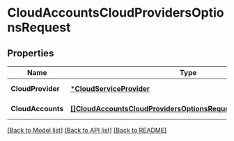 # CloudAccountsCloudProvidersOptionsRequest

## Properties
Name | Type | Description | Notes
------------ | ------------- | ------------- | -------------
**CloudProvider** | [***CloudServiceProvider**](CloudServiceProvider.md) |  | [default to null]
**CloudAccounts** | [**[]CloudAccountsCloudProvidersOptionsRequestCloudAccountsInner**](_cloudAccounts_cloudProviders_options_request_cloudAccounts_inner.md) |  | [default to null]

[[Back to Model list]](../README.md#documentation-for-models) [[Back to API list]](../README.md#documentation-for-api-endpoints) [[Back to README]](../README.md)

